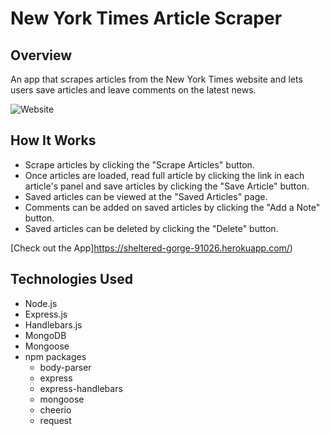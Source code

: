# New York Times Article Scraper

## Overview
An app that scrapes articles from the New York Times website and lets users save articles and leave comments on the latest news.

![Website](https://user-images.githubusercontent.com/47347463/58388961-7a1f9900-7fda-11e9-9122-1978c24aeeef.png)

## How It Works
- Scrape articles by clicking the "Scrape Articles" button.
- Once articles are loaded, read full article by clicking the link in each article's panel and save articles by clicking the "Save Article" button.
- Saved articles can be viewed at the "Saved Articles" page.
- Comments can be added on saved articles by clicking the "Add a Note" button.
- Saved articles can be deleted by clicking the "Delete" button.

[Check out the App]https://sheltered-gorge-91026.herokuapp.com/)

## Technologies Used
- Node.js
- Express.js
- Handlebars.js
- MongoDB
- Mongoose
- npm packages
    - body-parser
    - express
    - express-handlebars
    - mongoose
    - cheerio
    - request

